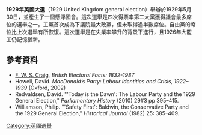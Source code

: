 **1929年英國大選**（1929 United Kingdom general election）舉辦於1929年5月30日，並產生了一個懸浮國會。這次選舉是四次得票率第二大黨獲得議會最多席位的選舉之一。工黨首次成為下議院最大政黨，但未取得過半數席位。自由黨的席位比上次選舉有所恢復。這次選舉是在失業率攀升的背景下進行，且1926年大罷工仍記憶猶新。

## 參考資料

  - [F. W. S. Craig](https://zh.wikipedia.org/wiki/F._W._S._Craig "wikilink"), *British Electoral Facts: 1832-1987*
  - Howell, David. *MacDonald’s Party: Labour Identities and Crisis, 1922–1939* (Oxford, 2002)
  - Redvaldsen, David. "'Today is the Dawn': The Labour Party and the 1929 General Election," *Parliamentary History* (2010) 29\#3 pp 395–415.
  - Williamson, Philip. "'Safety First': Baldwin, the Conservative Party and the 1929 General Election," *Historical Journal* (1982) 25: 385–409.

[Category:英國選舉](https://zh.wikipedia.org/wiki/Category:英國選舉 "wikilink")